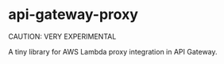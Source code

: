 # api-gateway-proxy

CAUTION: VERY EXPERIMENTAL

A tiny library for AWS Lambda proxy integration in API Gateway.
